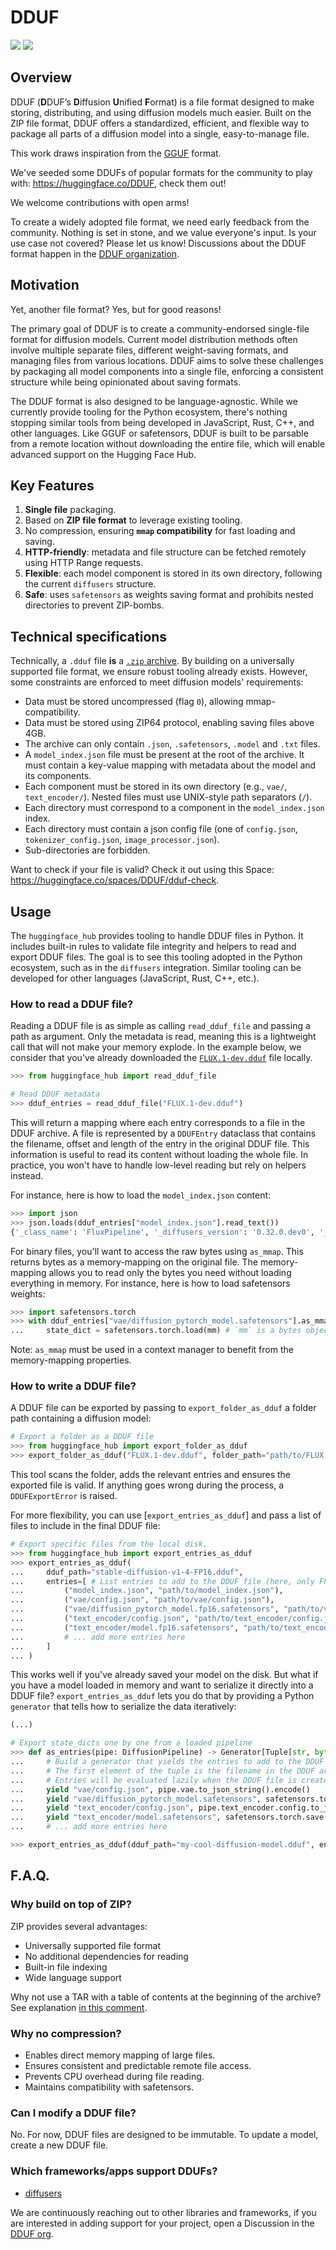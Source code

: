# DDUF

<div class="flex justify-center">
    <img class="block dark:hidden" src="https://huggingface.co/datasets/huggingface/documentation-images/resolve/main/DDUF/DDUF-Banner.svg"/>
     <img class="hidden dark:block" src="https://huggingface.co/datasets/huggingface/documentation-images/resolve/main/DDUF/DDUF-Banner-dark.svg"/>
</div>


## Overview

DDUF (**D**DUF’s **D**iffusion **U**nified **F**ormat) is a file format designed to make storing, distributing, and using diffusion models much easier. Built on the ZIP file format, DDUF offers a standardized, efficient, and flexible way to package all parts of a diffusion model into a single, easy-to-manage file.

This work draws inspiration from the [GGUF](https://github.com/ggerganov/ggml/blob/master/docs/gguf.md) format.

We've seeded some DDUFs of popular formats for the community to play with: https://huggingface.co/DDUF, check them out!
<Tip>

We welcome contributions with open arms!

To create a widely adopted file format, we need early feedback from the community. Nothing is set in stone, and we value everyone's input. Is your use case not covered? Please let us know! Discussions about the DDUF format happen in the [DDUF organization](https://huggingface.co/spaces/DDUF/README/discussions/2).

</Tip>

## Motivation

Yet, another file format? Yes, but for good reasons!

The primary goal of DDUF is to create a community-endorsed single-file format for diffusion models. Current model distribution methods often involve multiple separate files, different weight-saving formats, and managing files from various locations. DDUF aims to solve these challenges by packaging all model components into a single file, enforcing a consistent structure while being opinionated about saving formats.

The DDUF format is also designed to be language-agnostic. While we currently provide tooling for the Python ecosystem, there's nothing stopping similar tools from being developed in JavaScript, Rust, C++, and other languages. Like GGUF or safetensors, DDUF is built to be parsable from a remote location without downloading the entire file, which will enable advanced support on the Hugging Face Hub.

## Key Features

1. **Single file** packaging.
2. Based on **ZIP file format** to leverage existing tooling.
3. No compression, ensuring **`mmap` compatibility** for fast loading and saving.
4. **HTTP-friendly**: metadata and file structure can be fetched remotely using HTTP Range requests.
5. **Flexible**: each model component is stored in its own directory, following the current `diffusers` structure.
6. **Safe**: uses `safetensors` as weights saving format and prohibits nested directories to prevent ZIP-bombs.

## Technical specifications

Technically, a `.dduf` file **is** a [`.zip` archive](https://en.wikipedia.org/wiki/ZIP_(file_format)). By building on a universally supported file format, we ensure robust tooling already exists. However, some constraints are enforced to meet diffusion models' requirements:
- Data must be stored uncompressed (flag `0`), allowing mmap-compatibility.
- Data must be stored using ZIP64 protocol, enabling saving files above 4GB.
- The archive can only contain `.json`, `.safetensors`, `.model` and `.txt` files.
- A `model_index.json` file must be present at the root of the archive. It must contain a key-value mapping with metadata about the model and its components.
- Each component must be stored in its own directory (e.g., `vae/`, `text_encoder/`). Nested files must use UNIX-style path separators (`/`).
- Each directory must correspond to a component in the `model_index.json` index.
- Each directory must contain a json config file (one of `config.json`, `tokenizer_config.json`, `image_processor.json`).
- Sub-directories are forbidden.

Want to check if your file is valid? Check it out using this Space: https://huggingface.co/spaces/DDUF/dduf-check.

## Usage

The `huggingface_hub` provides tooling to handle DDUF files in Python. It includes built-in rules to validate file integrity and helpers to read and export DDUF files. The goal is to see this tooling adopted in the Python ecosystem, such as in the `diffusers` integration. Similar tooling can be developed for other languages (JavaScript, Rust, C++, etc.).

### How to read a DDUF file?

Reading a DDUF file is as simple as calling `read_dduf_file` and passing a path as argument. Only the metadata is read, meaning this is a lightweight call that will not make your memory explode. In the example below, we consider that you've already downloaded the [`FLUX.1-dev.dduf`](https://huggingface.co/DDUF/FLUX.1-dev-DDUF/blob/main/FLUX.1-dev.dduf) file locally.

```python
>>> from huggingface_hub import read_dduf_file

# Read DDUF metadata
>>> dduf_entries = read_dduf_file("FLUX.1-dev.dduf")
```

This will return a mapping where each entry corresponds to a file in the DDUF archive. A file is represented by a `DDUFEntry` dataclass that contains the filename, offset and length of the entry in the original DDUF file. This information is useful to read its content without loading the whole file. In practice, you won't have to handle low-level reading but rely on helpers instead.

For instance, here is how to load the `model_index.json` content:
```python
>>> import json
>>> json.loads(dduf_entries["model_index.json"].read_text())
{'_class_name': 'FluxPipeline', '_diffusers_version': '0.32.0.dev0', '_name_or_path': 'black-forest-labs/FLUX.1-dev', ...
```

For binary files, you'll want to access the raw bytes using `as_mmap`. This returns bytes as a memory-mapping on the original file. The memory-mapping allows you to read only the bytes you need without loading everything in memory. For instance, here is how to load safetensors weights:

```python
>>> import safetensors.torch
>>> with dduf_entries["vae/diffusion_pytorch_model.safetensors"].as_mmap() as mm:
...     state_dict = safetensors.torch.load(mm) # `mm` is a bytes object
```

Note: `as_mmap` must be used in a context manager to benefit from the memory-mapping properties.

### How to write a DDUF file?

A DDUF file can be exported by passing to `export_folder_as_dduf` a folder path containing a diffusion model:

```python
# Export a folder as a DDUF file
>>> from huggingface_hub import export_folder_as_dduf
>>> export_folder_as_dduf("FLUX.1-dev.dduf", folder_path="path/to/FLUX.1-dev")
```

This tool scans the folder, adds the relevant entries and ensures the exported file is valid. If anything goes wrong during the process, a `DDUFExportError` is raised.

For more flexibility, you can use [`export_entries_as_dduf`] and pass a list of files to include in the final DDUF file:

```python
# Export specific files from the local disk.
>>> from huggingface_hub import export_entries_as_dduf
>>> export_entries_as_dduf(
...     dduf_path="stable-diffusion-v1-4-FP16.dduf",
...     entries=[ # List entries to add to the DDUF file (here, only FP16 weights)
...         ("model_index.json", "path/to/model_index.json"),
...         ("vae/config.json", "path/to/vae/config.json"),
...         ("vae/diffusion_pytorch_model.fp16.safetensors", "path/to/vae/diffusion_pytorch_model.fp16.safetensors"),
...         ("text_encoder/config.json", "path/to/text_encoder/config.json"),
...         ("text_encoder/model.fp16.safetensors", "path/to/text_encoder/model.fp16.safetensors"),
...         # ... add more entries here
...     ]
... )
```

This works well if you've already saved your model on the disk. But what if you have a model loaded in memory and want to serialize it directly into a DDUF file? `export_entries_as_dduf` lets you do that by providing a Python `generator` that tells how to serialize the data iteratively:

```python
(...)

# Export state_dicts one by one from a loaded pipeline
>>> def as_entries(pipe: DiffusionPipeline) -> Generator[Tuple[str, bytes], None, None]:
...     # Build a generator that yields the entries to add to the DDUF file.
...     # The first element of the tuple is the filename in the DDUF archive. The second element is the content of the file.
...     # Entries will be evaluated lazily when the DDUF file is created (only 1 entry is loaded in memory at a time)
...     yield "vae/config.json", pipe.vae.to_json_string().encode()
...     yield "vae/diffusion_pytorch_model.safetensors", safetensors.torch.save(pipe.vae.state_dict())
...     yield "text_encoder/config.json", pipe.text_encoder.config.to_json_string().encode()
...     yield "text_encoder/model.safetensors", safetensors.torch.save(pipe.text_encoder.state_dict())
...     # ... add more entries here

>>> export_entries_as_dduf(dduf_path="my-cool-diffusion-model.dduf", entries=as_entries(pipe))
```

## F.A.Q.

### Why build on top of ZIP?

ZIP provides several advantages:
- Universally supported file format
- No additional dependencies for reading
- Built-in file indexing
- Wide language support

Why not use a TAR with a table of contents at the beginning of the archive? See explanation [in this comment](https://github.com/huggingface/huggingface_hub/pull/2692#issuecomment-2519863726).

### Why no compression?

- Enables direct memory mapping of large files.
- Ensures consistent and predictable remote file access.
- Prevents CPU overhead during file reading.
- Maintains compatibility with safetensors.

### Can I modify a DDUF file?

No. For now, DDUF files are designed to be immutable. To update a model, create a new DDUF file.
	
### Which frameworks/apps support DDUFs?
	
- [diffusers](https://github.com/huggingface/diffusers)
	
We are continuously reaching out to other libraries and frameworks, if you are interested in adding support for your project, open a Discussion in the [DDUF org](https://huggingface.co/spaces/DDUF/README/discussions).
